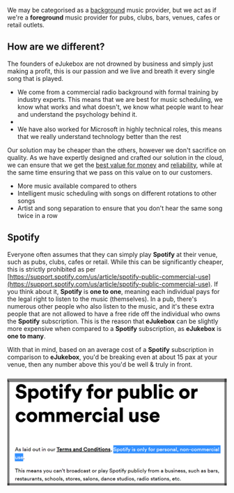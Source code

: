 We may be categorised as a [background](https://backgroundmusicguide.com.au/) music provider, but we act as if we're a **foreground** music provider for pubs, clubs, bars, venues, cafes or retail outlets.

## How are we different?
The founders of eJukebox are not drowned by business and simply just making a profit, this is our passion and we live and breath it every single song that is played.

- We come from a commercial radio background with formal training by industry experts. This means that we are best for music scheduling, we know what works and what doesn't, we know what people want to hear and understand the psychology behind it.
- 
- We have also worked for Microsoft in highly technical roles, this means that we really understand technology better than the rest

Our solution may be cheaper than the others, however we don't sacrifice on quality. As we have expertly designed and crafted our solution in the cloud, we can ensure that we get the [best value for money](http://aka.ms/waf/cost) and [reliability](http://aka.ms/waf/reliability), while at the same time ensuring that we pass on this value on to our customers.

- More music available compared to others
- Intelligent music scheduling with songs on different rotations to other songs
- Artist and song separation to ensure that you don't hear the same song twice in a row

## Spotify
Everyone often assumes that they can simply play **Spotify** at their venue, such as pubs, clubs, cafes or retail. While this can be significantly cheaper, this is strictly prohibited as per [https://support.spotify.com/us/article/spotify-public-commercial-use](https://support.spotify.com/us/article/spotify-public-commercial-use). If you think about it, **Spotify** is **one to one**, meaning each individual pays for the legal right to listen to the music (themselves). In a pub, there's numerous other people who also listen to the music, and it's these extra people that are not allowed to have a free ride off the individual who owns the **Spotify** subscription. This is the reason that **eJukebox** can be slightly more expensive when compared to a **Spotify** subscription, as **eJukebox** is **one to many**. 

With that in mind, based on an average cost of a **Spotify** subscription in comparison to **eJukebox**, you'd be breaking even at about 15 pax at your venue, then any number above this you'd be well & truly in front. 

<p align="center">
<img style="vertical-align:middle;margin:10px 0px 5px 0px" width="550" src="blobs/spotify_license.png">
</p>